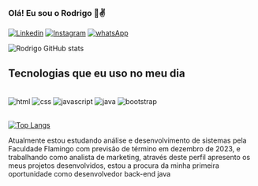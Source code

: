 ### Olá! Eu sou o Rodrigo 👋✌️

[![Linkedin](https://img.shields.io/badge/LinkedIn-0077B5?style=for-the-badge&logo=linkedin&logoColor=white)](https://www.linkedin.com/in/rodrigo-ferreira-5b43941a3/) [![Instagram](https://img.shields.io/badge/Instagram-E4405F?style=for-the-badge&logo=instagram&logoColor=white)](https://www.instagram.com/rodri_ferreiraa/) [![whatsApp](https://img.shields.io/badge/WhatsApp-25D366?style=for-the-badge&logo=whatsapp&logoColor=white)](https://api.whatsapp.com/send?phone=5511950733107&text=Oi%20Rodrigo%2C%20visualizei%20o%20seu%20perfil%20no%20GitHub%20%20) 

![Rodrigo GitHub stats](https://github-readme-stats.vercel.app/api?username=rodri-ferreira&show_icons=true&theme=highcontrast)

## Tecnologias que eu uso no meu dia

<div style = "display inline_block"><br/>
    <img align= "center" alt="html" src="https://img.shields.io/badge/HTML-239120?style=for-the-badge&logo=html5&logoColor=white"/>
    <img align= "center" alt="css" src="https://img.shields.io/badge/CSS3-1572B6?style=for-the-badge&logo=css3&logoColor=white"/>
     <img align= "center" alt="javascript" src="https://img.shields.io/badge/JavaScript-323330?style=for-the-badge&logo=javascript&logoColor=F7DF1E"/>
    <img align= "center" alt="java" src="https://img.shields.io/badge/Java-ED8B00?style=for-the-badge&logo=java&logoColor=white"/>
    <img align= "center" alt="bootstrap" src="https://img.shields.io/badge/Bootstrap-563D7C?style=for-the-badge&logo=bootstrap&logoColor=white"/>
</div>

<br>

[![Top Langs](https://github-readme-stats.vercel.app/api/top-langs/?username=rodri-ferreira&layout=compact)](https://github.com/anuraghazra/github-readme-stats)

Atualmente estou estudando análise e desenvolvimento de sistemas pela Faculdade Flamingo com previsão de término em dezembro de 2023,
e trabalhando como analista de marketing, através deste perfil apresento os meus projetos desenvolvidos, estou a procura da minha primeira oportunidade como desenvolvedor back-end java

